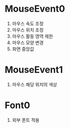 # MouseEvent0
1. 마우스 속도 조정
2. 마우스 위치 조정
3. 마우스 활동 영역 제한
4. 마우스 모양 변경
5. 화면 중앙값

# MouseEvent1
1. 마우스 해당 위치의 색상

# Font0
1. 외부 폰트 적용
